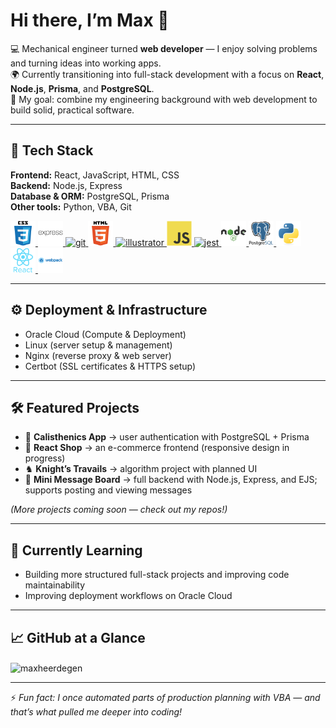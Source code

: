 # Hi there, I’m Max 👋  

💻 Mechanical engineer turned **web developer** — I enjoy solving problems and turning ideas into working apps.  
🌍 Currently transitioning into full-stack development with a focus on **React**, **Node.js**, **Prisma**, and **PostgreSQL**.  
🎯 My goal: combine my engineering background with web development to build solid, practical software. 

---

## 🚀 Tech Stack  

**Frontend:** React, JavaScript, HTML, CSS  
**Backend:** Node.js, Express  
**Database & ORM:** PostgreSQL, Prisma  
**Other tools:** Python, VBA, Git  

<p align="left"> <a href="https://www.w3schools.com/css/" target="_blank" rel="noreferrer"> <img src="https://raw.githubusercontent.com/devicons/devicon/master/icons/css3/css3-original-wordmark.svg" alt="css3" width="40" height="40"/> </a> <a href="https://expressjs.com" target="_blank" rel="noreferrer"> <img src="https://raw.githubusercontent.com/devicons/devicon/master/icons/express/express-original-wordmark.svg" alt="express" width="40" height="40"/> </a> <a href="https://git-scm.com/" target="_blank" rel="noreferrer"> <img src="https://www.vectorlogo.zone/logos/git-scm/git-scm-icon.svg" alt="git" width="40" height="40"/> </a> <a href="https://www.w3.org/html/" target="_blank" rel="noreferrer"> <img src="https://raw.githubusercontent.com/devicons/devicon/master/icons/html5/html5-original-wordmark.svg" alt="html5" width="40" height="40"/> </a> <a href="https://www.adobe.com/in/products/illustrator.html" target="_blank" rel="noreferrer"> <img src="https://www.vectorlogo.zone/logos/adobe_illustrator/adobe_illustrator-icon.svg" alt="illustrator" width="40" height="40"/> </a> <a href="https://developer.mozilla.org/en-US/docs/Web/JavaScript" target="_blank" rel="noreferrer"> <img src="https://raw.githubusercontent.com/devicons/devicon/master/icons/javascript/javascript-original.svg" alt="javascript" width="40" height="40"/> </a> <a href="https://jestjs.io" target="_blank" rel="noreferrer"> <img src="https://www.vectorlogo.zone/logos/jestjsio/jestjsio-icon.svg" alt="jest" width="40" height="40"/> </a> <a href="https://nodejs.org" target="_blank" rel="noreferrer"> <img src="https://raw.githubusercontent.com/devicons/devicon/master/icons/nodejs/nodejs-original-wordmark.svg" alt="nodejs" width="40" height="40"/> </a> <a href="https://www.postgresql.org" target="_blank" rel="noreferrer"> <img src="https://raw.githubusercontent.com/devicons/devicon/master/icons/postgresql/postgresql-original-wordmark.svg" alt="postgresql" width="40" height="40"/> </a> <a href="https://www.python.org" target="_blank" rel="noreferrer"> <img src="https://raw.githubusercontent.com/devicons/devicon/master/icons/python/python-original.svg" alt="python" width="40" height="40"/> </a> <a href="https://reactjs.org/" target="_blank" rel="noreferrer"> <img src="https://raw.githubusercontent.com/devicons/devicon/master/icons/react/react-original-wordmark.svg" alt="react" width="40" height="40"/> </a> <a href="https://webpack.js.org" target="_blank" rel="noreferrer"> <img src="https://raw.githubusercontent.com/devicons/devicon/d00d0969292a6569d45b06d3f350f463a0107b0d/icons/webpack/webpack-original-wordmark.svg" alt="webpack" width="40" height="40"/> </a> </p>

---

## ⚙️ Deployment & Infrastructure  

- Oracle Cloud (Compute & Deployment)  
- Linux (server setup & management)  
- Nginx (reverse proxy & web server)  
- Certbot (SSL certificates & HTTPS setup)  

---

## 🛠 Featured Projects  

- 💪 **Calisthenics App** → user authentication with PostgreSQL + Prisma  
- 🛒 **React Shop** → an e-commerce frontend (responsive design in progress)  
- ♞ **Knight’s Travails** → algorithm project with planned UI  
- 💬 **Mini Message Board** → full backend with Node.js, Express, and EJS; supports posting and viewing messages  

*(More projects coming soon — check out my repos!)*  

---

## 🌱 Currently Learning  

- Building more structured full-stack projects and improving code maintainability
- Improving deployment workflows on Oracle Cloud

---

## 📈 GitHub at a Glance  

<p><img align="center" src="https://github-readme-stats.vercel.app/api/top-langs?username=maxheerdegen&show_icons=true&locale=en&layout=compact" alt="maxheerdegen" /></p>

---

⚡ *Fun fact: I once automated parts of production planning with VBA — and that’s what pulled me deeper into coding!*

<!--
**maxheerdegen/maxheerdegen** is a ✨ _special_ ✨ repository because its `README.md` (this file) appears on your GitHub profile.

Here are some ideas to get you started:

- 🔭 I’m currently working on ...
- 🌱 I’m currently learning ...
- 👯 I’m looking to collaborate on ...
- 🤔 I’m looking for help with ...
- 💬 Ask me about ...
- 📫 How to reach me: ...
- 😄 Pronouns: ...
- ⚡ Fun fact: ...
-->
